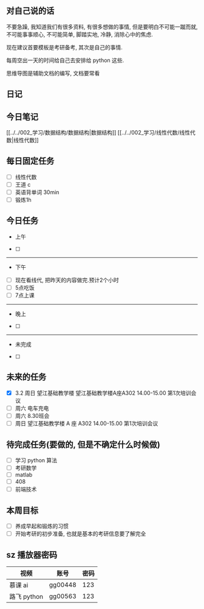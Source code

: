 ## 对自己说的话
不要急躁, 我知道我们有很多资料, 有很多想做的事情, 但是要明白不可能一蹴而就, 不可能事事顺心, 不可能简单, 脚踏实地, 冷静, 消除心中的焦虑.

现在建议首要模板是考研备考, 其次是自己的事情.

每周空出一天的时间给自己去安排给 python 这些.

思维导图是辅助文档的编写, 文档要常看
## 日记

## 今日笔记
[[../../002_学习/数据结构/数据结构|数据结构]]
[[../../002_学习/线性代数/线性代数|线性代数]]
## 每日固定任务
- [ ] 线性代数
- [ ] 王道 c
- [ ] 英语背单词 30min
- [ ] 锻炼1h
## 今日任务
- 上午
- [ ] 
--- 
- 下午
- [ ] 现在看线代, 把昨天的内容做完.预计2个小时
- [ ] 5点吃饭
- [ ] 7点上课
--- 
- 晚上
- [ ] 
--- 
- 未完成
- [ ] 
## 未来的任务
- [x] 3.2 周日 望江基础教学楼  望江基础教学楼A座A302 14.00-15.00 第1次培训会议
- [ ] 周六 电车充电
- [ ] 周六 8.30班会
- [ ] 周日 望江基础教学楼 A 座 A302 14.00-15.00 第1次培训会议
## 待完成任务(要做的, 但是不确定什么时候做)
- [ ] 学习 python 算法
- [ ] 考研数学
- [ ] matlab
- [ ] 408
- [ ] 前端技术
## 本周目标
- [ ] 养成早起和锻炼的习惯
- [ ] 开始考研的初步准备, 也就是基本的考研信息要了解完全

## sz 播放器密码

| 视频        | 账号      | 密码  |
| --------- | ------- | --- |
| 慕课 ai     | gg00448 | 123 |
| 路飞 python | gg00563 | 123 |
